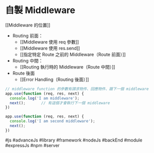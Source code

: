 # 自製 Middleware
[[Middleware 的位置]]
- Routing 前面：
	- [[Middleware 使用 req 參數]]
	- [[Middleware 使用 res.send]]
	- [[指定特定 Route 之前的 Middleware（Route 前面）]]
- Routing 中間：
	- [[Routing 執行時的 Middleware（Route 中間）]]
- Route 後面
	- [[Error Handling（Routing 後面）]]


```js
// middleware function 的參數有請求物件、回應物件、跟下一個 middleware 
app.use(function (req, res, next) {
  console.log('I am middleware');
  next();		// 有這個才會執行下一個 middleware
})

app.use(function (req, res, next) {
  console.log('I am second middleware');
  next();
})
```







#js #advanceJs #library #framework #nodeJs #backEnd #module #expressJs #npm #server 
